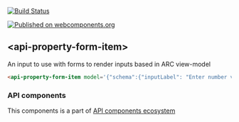 [![Build Status](https://travis-ci.org/advanced-rest-client/api-property-form-item.svg?branch=stage)](https://travis-ci.org/advanced-rest-client/api-property-form-item)

[![Published on webcomponents.org](https://img.shields.io/badge/webcomponents.org-published-blue.svg)](https://www.webcomponents.org/element/advanced-rest-client/api-property-form-item)

## &lt;api-property-form-item&gt;

An input to use with forms to render inputs based in ARC view-model

<!---
```
<custom-element-demo>
  <template>
    <link rel="import" href="api-property-form-item.html">
    <next-code-block></next-code-block>
  </template>
</custom-element-demo>
```
-->
```html
<api-property-form-item model='{"schema":{"inputLabel": "Enter number value", "inputType": "number", "minimum": 1, "maximum": 100}}' name="numericModel" value="{{value}}"></api-property-form-item>
```

### API components

This components is a part of [API components ecosystem](https://elements.advancedrestclient.com/)
